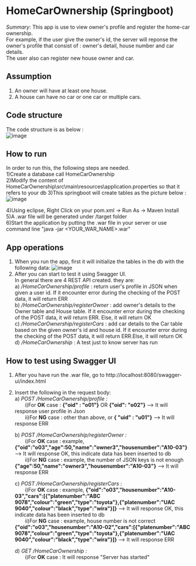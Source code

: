 # HomeCarOwnership (Springboot)
<i>Summary</i>: This app is use to view owner's profile and register the home-car ownership. <br/>
For example, if the user give the owner's id, the server will reponse the owner's profile that consist of : owner's detail, house number and car details. <br/>
The user also can register new house owner and car. <br/>

## Assumption
1. An owner will have at least one house. <br/>
2. A house can have no car or one car or multiple cars. <br/>

## Code structure
The code structure is as below : <br/>
![image](https://github.com/user-attachments/assets/d1b8ccad-89a6-4cb7-81fc-01164d2fb006)


## How to run
In order to run this, the following steps are needed.<br/>
1)Create a database call HomeCarOwnership<br/>
2)Modify the content of HomeCarOwnership\src\main\resources\application.properties so that it refers to your db
3)This springboot will create tables as the picture below : <br/>
![image](https://github.com/user-attachments/assets/956b750c-c5f3-49cf-aab7-38a27efc5eb9)

4)Using eclipse, Right Click on your pom.xml -> Run As -> Maven Install <br/>
5)A .war file will be generated under /target folder <br/>
6)Start the application by putting the .war file in your server or use command line "java -jar <YOUR_WAR_NAME>.war" <br/>

## App operations
1. When you run the app, first it will initialize the tables in the db with the following data:
   ![image](https://github.com/user-attachments/assets/39b68d0a-e503-4460-8c6f-257a191c797c)
2. After you can start to test it using Swagger UI. <br/>
In general there are 4 REST API created. they are: <br/>
a) <i>/HomeCarOwnership/profile </i>: return user's profile in JSON when given a user id. If it encounter error during the checking of the POST data, it will return ERR <br/>
b) <i>/HomeCarOwnership/registerOwner </i>: add owner's details to the Owner table and House table. If it encounter error during the checking of the POST data, it will return ERR. Else, it will return OK <br/>
c) <i>/HomeCarOwnership/registerCars </i> : add car details to the Car table based on the given owner's id and house id. If it encounter error during the checking of the POST data, it will return ERR.Else, it will return OK <br/>
d) <i>/HomeCarOwnership </i>: A test just to know server has run <br/>

## How to test using Swagger UI
1) After you have run the .war file, go to http://localhost:8080/swagger-ui/index.html
2) Insert the following in the request body: <br/>
     a) <i>POST /HomeCarOwnership/profile  :</i> <br/>
          &emsp;&emsp;i)For <b>OK</b> case : <b>{"oid" : "o01"}</b>  OR  <b>{"oid": "o02"}</b>  --> It will response user profile in Json <br/>
          &emsp;&emsp;ii)For <b>NG</b> case : other than above, or <b>{ "uid" : "u01"}</b>  --> It will response ERR <br/>

     b) <i>POST /HomeCarOwnership/registerOwner : </i><br/>
          &emsp;&emsp;i)For <b>OK</b> case : example, <b>{"oid":"o03","age":50,"name":"owner3","housenumber":"A10-03"}</b>   --> It will response OK, this indicate data has been inserted to db <br/>
          &emsp;&emsp;ii)For <b>NG</b> case : example, the number of JSON keys is not enough  <b>{"age":50,"name":"owner3","housenumber":"A10-03"}</b>  -->  It will response ERR <br/>

     c) <i>POST /HomeCarOwnership/registerCars : </i><br/>
          &emsp;&emsp;i)For <b>OK</b> case : example, <b>{"oid":"o03","housenumber":"A10-03","cars":[{"platenumber":"ABC 9078","colour":"green","type":"toyota"},{"platenumber":"UAC 9040","colour":"black","type":"wira"}]}</b>   --> It will response OK, this indicate data has been inserted to db <br/>
          &emsp;&emsp;ii)For <b>NG</b> case : example, house number is not correct <b>{"oid":"o03","housenumber":"A10-02","cars":[{"platenumber":"ABC 9078","colour":"green","type":"toyota"},{"platenumber":"UAC 9040","colour":"black","type":"wira"}]}</b> -->  It will response ERR <br/>

     d) <i>GET /HomeCarOwnership : </i><br/>
          &emsp;&emsp;i)For <b>OK</b> case : It will response "Server has started" <br/>






